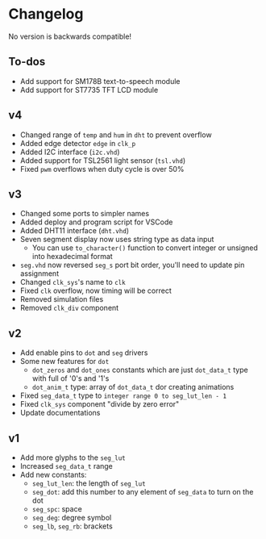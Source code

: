 # Changelog

No version is backwards compatible!

## To-dos

* Add support for SM178B text-to-speech module
* Add support for ST7735 TFT LCD module

## v4

* Changed range of `temp` and `hum` in `dht` to prevent overflow
* Added edge detector `edge` in `clk_p`
* Added I2C interface (`i2c.vhd`)
* Added support for TSL2561 light sensor (`tsl.vhd`)
* Fixed `pwm` overflows when duty cycle is over 50%

## v3

* Changed some ports to simpler names
* Added deploy and program script for VSCode
* Added DHT11 interface (`dht.vhd`)
* Seven segment display now uses string type as data input
  * You can use `to_character()` function to convert integer or unsigned into hexadecimal format
* `seg.vhd` now reversed `seg_s` port bit order, you'll need to update pin assignment
* Changed `clk_sys`'s name to `clk`
* Fixed `clk` overflow, now timing will be correct
* Removed simulation files
* Removed `clk_div` component

## v2

* Add enable pins to `dot` and `seg` drivers
* Some new features for `dot`
  * `dot_zeros` and `dot_ones` constants which are just `dot_data_t` type with full of '0's and '1's
  * `dot_anim_t` type: array of `dot_data_t` dor creating animations
* Fixed `seg_data_t` type to `integer range 0 to seg_lut_len - 1`
* Fixed `clk_sys` component "divide by zero error"
* Update documentations

## v1

* Add more glyphs to the `seg_lut`
* Increased `seg_data_t` range
* Add new constants:
  * `seg_lut_len`: the length of `seg_lut`
  * `seg_dot`: add this number to any element of `seg_data` to turn on the dot
  * `seg_spc`: space
  * `seg_deg`: degree symbol
  * `seg_lb`, `seg_rb`: brackets
